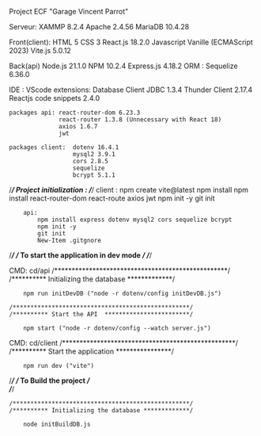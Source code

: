 Project ECF "Garage Vincent Parrot"

Serveur:
    XAMMP 8.2.4
    Apache 2.4.56
    MariaDB  10.4.28

Front(client):
    HTML 5
    CSS 3
    React.js 18.2.0
    Javascript Vanille (ECMAScript 2023)
    Vite.js  5.0.12

Back(api)
    Node.js 21.1.0
    NPM 10.2.4 
    Express.js 4.18.2
    ORM : Sequelize 6.36.0


IDE : VScode
    extensions: Database Client JDBC 1.3.4
                Thunder Client 2.17.4
                Reactjs code snippets 2.4.0

    packages api: react-router-dom 6.23.3
                  react-router 1.3.8 (Unnecessary with React 18) 
                  axios 1.6.7 
                  jwt

    packages client:  dotenv 16.4.1
                      mysql2 3.9.1
                      cors 2.8.5
                      sequelize
                      bcrypt 5.1.1

/*********************************************************************/
            Project initialization :
/*********************************************************************/
    client :
            npm create vite@latest 
            npm install
            npm install react-router-dom react-route axios jwt
            npm init -y
            git init

        api:
            npm install express dotenv mysql2 cors sequelize bcrypt
            npm init -y
            git init
            New-Item .gitgnore


/*********************************************************************/
/***           To start the application in dev mode                ***/
/*********************************************************************/

CMD: cd/api
    /**************************************************/
    /********** Initializing the database *************/

        npm run initDevDB ("node -r dotenv/config initDevDB.js")

    /**************************************************/
    /********** Start the API  ************************/    

        npm start ("node -r dotenv/config --watch server.js")

CMD: cd/client
    /**************************************************/
    /********** Start the application  ****************/

        npm run dev ("vite")

/*********************************************************************/
/***                   To Build the project                        ***/    
/*********************************************************************/

    /**************************************************/
    /********** Initializing the database *************/

        node initBuildDB.js 